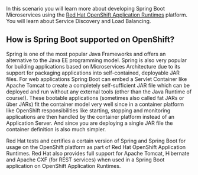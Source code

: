 In this scenario you will learn more about developing Spring Boot Microservices using the [Red Hat OpenShift Application Runtimes](https://developers.redhat.com/products/rhoar) platform. You will learn about Service Discovery and Load Balancing.

## How is Spring Boot supported on OpenShift?

Spring is one of the most popular Java Frameworks and offers an alternative to the Java EE programming model. Spring is also very popular for building applications based on Microservices Architecture due to its support for packaging applications into self-contained, deployable JAR files. For web applications Spring Boot can embed a Servlet Container like Apache Tomcat to create a completely self-sufficient JAR file which can be deployed and run without any external tools (other than the Java Runtime of course!). These bootable applications (sometimes also called fat JARs or über JARs) fit the container model very well since in a container platform like OpenShift responsibilities like starting, stopping and monitoring applications are then handled by the container platform instead of an Application Server. And since you are deploying a single JAR file the container definition is also much simpler.

Red Hat tests and certifies a certain version of Spring and Spring Boot for usage on the OpenShift platform as part of Red Hat OpenShift Application Runtimes. Red Hat also provides full support for Apache Tomcat, Hibernate and Apache CXF (for REST services) when used in a Spring Boot application on OpenShift Application Runtimes.
